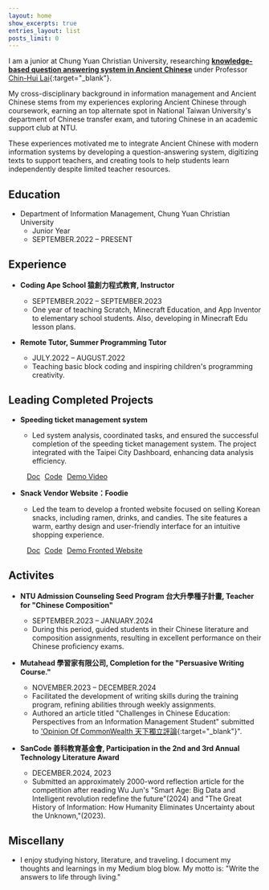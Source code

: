```yaml
---
layout: home
show_excerpts: true
entries_layout: list
posts_limit: 0
---
```


I am a junior at Chung Yuan Christian University, researching <a href="./PDF/The_Construction_of_an_Ancient_Chinese_Knowledge_Query_System.pdf" target="_blank"><strong>knowledge-based question answering system in Ancient Chinese</strong></a> under Professor [Chin-Hui Lai](https://chlai045.github.io/){:target="_blank"}.

My cross-disciplinary background in information management and Ancient Chinese stems from my experiences exploring Ancient Chinese through coursework, earning an top alternate spot in National Taiwan University's department of Chinese transfer exam, and tutoring Chinese in an academic support club at NTU. 

These experiences motivated me to integrate Ancient Chinese with modern information systems by developing a question-answering system, digitizing texts to support teachers, and creating tools to help students learn independently despite limited teacher resources.

## Education

- Department of Information Management, Chung Yuan
Christian University
  - Junior Year
  - SEPTEMBER.2022 – PRESENT

## Experience
- **Coding Ape School 猿創力程式教育, Instructor**
  - SEPTEMBER.2022 – SEPTEMBER.2023
  - One year of teaching Scratch, Minecraft Education, and App Inventor to elementary school students. Also, developing in Minecraft Edu lesson plans.

- **Remote Tutor, Summer Programming Tutor**
  - JULY.2022 – AUGUST.2022
  - Teaching basic block coding and inspiring children's programming creativity.

## Leading Completed Projects

- **Speeding ticket management system**
  - Led system analysis, coordinated tasks, and ensured the successful completion of the speeding ticket management system. The project integrated with the Taipei City Dashboard, enhancing data analysis efficiency.
  
  &nbsp;&nbsp;<a href="https://github.com/CongJie-Pan/SA_FinalProject/blob/JayPan/%E6%96%87%E6%9B%B8%E6%AA%94%E6%A1%88/%E8%A6%8F%E6%A0%BC%E6%9B%B8/%E6%9C%9F%E6%9C%AB%E8%B6%85%E9%80%9F%E7%BD%B0%E5%96%AE%E8%99%95%E7%90%86%E7%B3%BB%E7%B5%B1%20%E8%A6%8F%E6%A0%BC%E6%9B%B8%20%E7%AC%AC%E4%BA%8C%E7%B5%84.pdf" class="project-link" target="_blank"><i class="fas fa-file-alt" style="margin-right: 5px;"></i>Doc</a> <span class="link-divider"></span> <a href="https://github.com/CongJie-Pan/SA_FinalProject" class="project-link" target="_blank"><i class="fab fa-github" style="margin-right: 5px;"></i>Code</a><span class="link-divider"></span> <a href="https://github.com/CongJie-Pan/SA_FinalProject?tab=readme-ov-file#demo-video" class="project-link" target="_blank"><i class="fas fa-video" style="margin-right: 5px;"></i>Demo Video</a>

- **Snack Vendor Website：Foodie**
  - Led the team to develop a fronted website focused on selling Korean snacks, including ramen, drinks, and candies. The site features a warm, earthy design and user-friendly interface for an intuitive shopping experience.
  
  &nbsp;&nbsp;<a href="https://github.com/CongJie-Pan/Foodie_Front-end/blob/main/%E8%AA%AA%E6%98%8E%E6%96%87%E4%BB%B6/%E5%A4%9A%E5%AA%92%E9%AB%94%E7%A8%8B%E5%BC%8F%E8%A8%AD%E8%A8%88%E6%9C%9F%E6%9C%AB%E8%AA%AA%E6%98%8E%E6%96%87%E4%BB%B6.pdf" class="project-link" target="_blank"><i class="fas fa-file-alt" style="margin-right: 5px;"></i>Doc</a> <span class="link-divider"></span> <a href="https://github.com/CongJie-Pan/Foodie_Front-end" class="project-link" target="_blank"><i class="fab fa-github" style="margin-right: 5px;"></i>Code</a> <span class="link-divider"></span> <a href="https://congjie-pan.github.io/Foodie_Front-end/" class="project-link" target="_blank"><i class="fas fa-desktop" style="margin-right: 5px;"></i>Demo Fronted Website</a>

## Activites

- **NTU Admission Counseling Seed Program 台大升學種子計畫, Teacher for "Chinese Composition"**
  - SEPTEMBER.2023 – JANUARY.2024
  - During this period, guided students in their Chinese literature and composition assignments, resulting in excellent performance on their Chinese proficiency exams.

- **Mutahead 學習家有限公司, Completion for the "Persuasive Writing Course."**
  - NOVEMBER.2023 – DECEMBER.2024
  - Facilitated the development of writing skills during the training program, refining abilities through weekly assignments. 
  - Authored an article titled "Challenges in Chinese Education: Perspectives from an Information Management Student" submitted to ['Opinion Of CommonWealth 天下獨立評論](https://reurl.cc/E4y061){:target="_blank"}".

- **SanCode 善科教育基金會, Participation in the 2nd and 3rd Annual Technology Literature Award**
  - DECEMBER.2024, 2023
  - Submitted an approximately 2000-word reflection article for the competition after reading Wu Jun's "Smart Age: Big Data and Intelligent revolution redefine the future"(2024) and "The Great History of Information: How Humanity Eliminates Uncertainty about the Unknown,"(2023).

## Miscellany
- I enjoy studying history, literature, and traveling. I document my thoughts and learnings in my Medium blog blow. My motto is: "Write the answers to life through living."